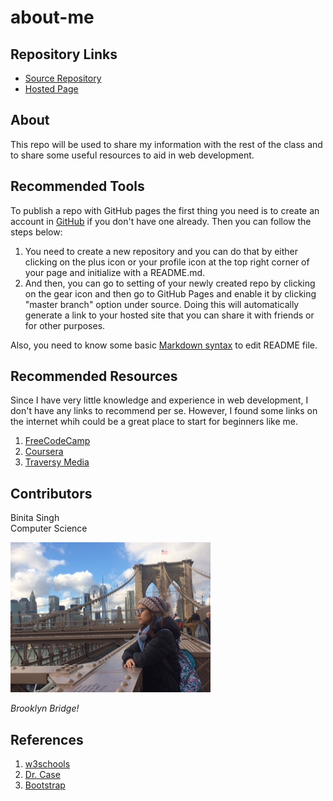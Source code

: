 # about-me

## Repository Links

- [Source Repository](https://github.com/tanibi/about-me)
- [Hosted Page](https://tanibi.github.io/about-me/)

## About

This repo will be used to share my information with the rest of the class and to share some useful resources to aid in web development.

## Recommended Tools

To publish a repo with GitHub pages the first thing you need is to create an account in [GitHub](https://github.com/) if you don't have one already. Then you can follow the steps below:
1. You need to create a new repository and you can do that by either clicking on the plus icon or your profile icon at the top right corner of your page and initialize with a README.md.
2. And then, you can go to setting of your newly created repo by clicking on the gear icon and then go to GitHub Pages and enable it by clicking "master branch" option under source. Doing this will automatically generate a link to your hosted site that you can share it with friends or for other purposes.

Also, you need to know some basic [Markdown syntax](https://www.markdownguide.org/basic-syntax/) to edit README file. 

## Recommended Resources

Since I have very little knowledge and experience in web development, I don't have any links to recommend per se. However, I found some links on the internet whih could be a great place to start for beginners like me.

1. [FreeCodeCamp](https://www.freecodecamp.org/)
2. [Coursera](https://www.coursera.org/)
3. [Traversy Media](https://www.youtube.com/channel/UC29ju8bIPH5as8OGnQzwJyA)

## Contributors

Binita Singh <br />
Computer Science 

![pic](/images/pic.JPG)

*Brooklyn Bridge!*

## References
1. [w3schools](https://www.w3schools.com)
2. [Dr. Case](https://profcase.github.io/about-me-20/)
3. [Bootstrap](https://getbootstrap.com/)
